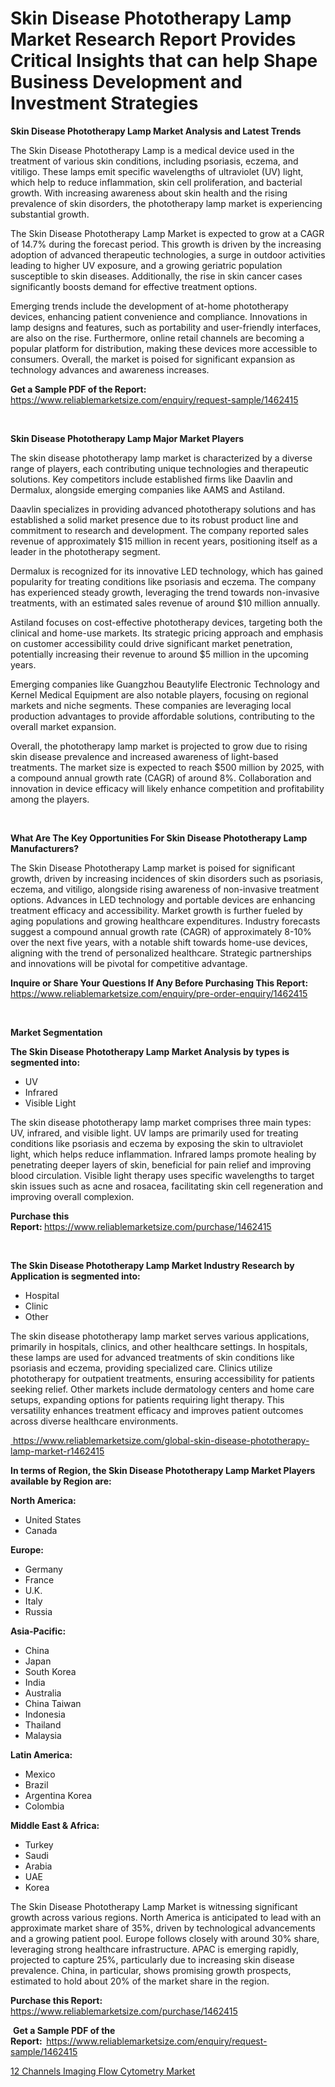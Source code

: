 <p><h1>Skin Disease Phototherapy Lamp Market Research Report Provides Critical Insights that can help Shape Business Development and Investment Strategies</h1></p><p><strong>Skin Disease Phototherapy Lamp Market Analysis and Latest Trends</strong></p>
<p><p>The Skin Disease Phototherapy Lamp is a medical device used in the treatment of various skin conditions, including psoriasis, eczema, and vitiligo. These lamps emit specific wavelengths of ultraviolet (UV) light, which help to reduce inflammation, skin cell proliferation, and bacterial growth. With increasing awareness about skin health and the rising prevalence of skin disorders, the phototherapy lamp market is experiencing substantial growth.</p><p>The Skin Disease Phototherapy Lamp Market is expected to grow at a CAGR of 14.7% during the forecast period. This growth is driven by the increasing adoption of advanced therapeutic technologies, a surge in outdoor activities leading to higher UV exposure, and a growing geriatric population susceptible to skin diseases. Additionally, the rise in skin cancer cases significantly boosts demand for effective treatment options.</p><p>Emerging trends include the development of at-home phototherapy devices, enhancing patient convenience and compliance. Innovations in lamp designs and features, such as portability and user-friendly interfaces, are also on the rise. Furthermore, online retail channels are becoming a popular platform for distribution, making these devices more accessible to consumers. Overall, the market is poised for significant expansion as technology advances and awareness increases.</p></p>
<p><strong>Get a Sample PDF of the Report:&nbsp;</strong> <a href="https://www.reliablemarketsize.com/enquiry/request-sample/1462415?utm_campaign=2277&utm_medium=2&utm_source=Github&utm_content=ia&utm_term=05032025&utm_id=skin-disease-phototherapy-lamp">https://www.reliablemarketsize.com/enquiry/request-sample/1462415</a></p>
<p>&nbsp;</p>
<p><strong>Skin Disease Phototherapy Lamp Major Market Players</strong></p>
<p><p>The skin disease phototherapy lamp market is characterized by a diverse range of players, each contributing unique technologies and therapeutic solutions. Key competitors include established firms like Daavlin and Dermalux, alongside emerging companies like AAMS and Astiland.</p><p>Daavlin specializes in providing advanced phototherapy solutions and has established a solid market presence due to its robust product line and commitment to research and development. The company reported sales revenue of approximately $15 million in recent years, positioning itself as a leader in the phototherapy segment.</p><p>Dermalux is recognized for its innovative LED technology, which has gained popularity for treating conditions like psoriasis and eczema. The company has experienced steady growth, leveraging the trend towards non-invasive treatments, with an estimated sales revenue of around $10 million annually.</p><p>Astiland focuses on cost-effective phototherapy devices, targeting both the clinical and home-use markets. Its strategic pricing approach and emphasis on customer accessibility could drive significant market penetration, potentially increasing their revenue to around $5 million in the upcoming years.</p><p>Emerging companies like Guangzhou Beautylife Electronic Technology and Kernel Medical Equipment are also notable players, focusing on regional markets and niche segments. These companies are leveraging local production advantages to provide affordable solutions, contributing to the overall market expansion.</p><p>Overall, the phototherapy lamp market is projected to grow due to rising skin disease prevalence and increased awareness of light-based treatments. The market size is expected to reach $500 million by 2025, with a compound annual growth rate (CAGR) of around 8%. Collaboration and innovation in device efficacy will likely enhance competition and profitability among the players.</p></p>
<p>&nbsp;</p>
<p><strong>What Are The Key Opportunities For Skin Disease Phototherapy Lamp Manufacturers?</strong></p>
<p><p>The Skin Disease Phototherapy Lamp market is poised for significant growth, driven by increasing incidences of skin disorders such as psoriasis, eczema, and vitiligo, alongside rising awareness of non-invasive treatment options. Advances in LED technology and portable devices are enhancing treatment efficacy and accessibility. Market growth is further fueled by aging populations and growing healthcare expenditures. Industry forecasts suggest a compound annual growth rate (CAGR) of approximately 8-10% over the next five years, with a notable shift towards home-use devices, aligning with the trend of personalized healthcare. Strategic partnerships and innovations will be pivotal for competitive advantage.</p></p>
<p><strong>Inquire or Share Your Questions If Any Before Purchasing This Report:</strong> <a href="https://www.reliablemarketsize.com/enquiry/pre-order-enquiry/1462415?utm_campaign=2277&utm_medium=2&utm_source=Github&utm_content=ia&utm_term=05032025&utm_id=skin-disease-phototherapy-lamp">https://www.reliablemarketsize.com/enquiry/pre-order-enquiry/1462415</a></p>
<p>&nbsp;</p>
<p><strong>Market Segmentation</strong></p>
<p><strong>The Skin Disease Phototherapy Lamp Market Analysis by types is segmented into:</strong></p>
<p><ul><li>UV</li><li>Infrared</li><li>Visible Light</li></ul></p>
<p><p>The skin disease phototherapy lamp market comprises three main types: UV, infrared, and visible light. UV lamps are primarily used for treating conditions like psoriasis and eczema by exposing the skin to ultraviolet light, which helps reduce inflammation. Infrared lamps promote healing by penetrating deeper layers of skin, beneficial for pain relief and improving blood circulation. Visible light therapy uses specific wavelengths to target skin issues such as acne and rosacea, facilitating skin cell regeneration and improving overall complexion.</p></p>
<p><strong>Purchase this Report:&nbsp;</strong><a href="https://www.reliablemarketsize.com/purchase/1462415?utm_campaign=2277&utm_medium=2&utm_source=Github&utm_content=ia&utm_term=05032025&utm_id=skin-disease-phototherapy-lamp">https://www.reliablemarketsize.com/purchase/1462415</a></p>
<p>&nbsp;</p>
<p><strong>The Skin Disease Phototherapy Lamp Market Industry Research by Application is segmented into:</strong></p>
<p><ul><li>Hospital</li><li>Clinic</li><li>Other</li></ul></p>
<p><p>The skin disease phototherapy lamp market serves various applications, primarily in hospitals, clinics, and other healthcare settings. In hospitals, these lamps are used for advanced treatments of skin conditions like psoriasis and eczema, providing specialized care. Clinics utilize phototherapy for outpatient treatments, ensuring accessibility for patients seeking relief. Other markets include dermatology centers and home care setups, expanding options for patients requiring light therapy. This versatility enhances treatment efficacy and improves patient outcomes across diverse healthcare environments.</p></p>
<p><a href="https://www.reliablemarketsize.com/global-skin-disease-phototherapy-lamp-market-r1462415?utm_campaign=2277&utm_medium=2&utm_source=Github&utm_content=ia&utm_term=05032025&utm_id=skin-disease-phototherapy-lamp">&nbsp;https://www.reliablemarketsize.com/global-skin-disease-phototherapy-lamp-market-r1462415</a></p>
<p><strong>In terms of Region, the Skin Disease Phototherapy Lamp Market Players available by Region are:</strong></p>
<p>
    <p> <strong> North America: </strong>
        <ul>
            <li>United States</li>
            <li>Canada</li>
        </ul>
        </p> 
    <p> <strong> Europe: </strong>
        <ul>
            <li>Germany</li>
            <li>France</li>
            <li>U.K.</li>
            <li>Italy</li>
            <li>Russia</li>
        </ul>
        </p> 
    <p> <strong> Asia-Pacific: </strong>
        <ul>
            <li>China</li>
            <li>Japan</li>
            <li>South Korea</li>
            <li>India</li>
            <li>Australia</li>
            <li>China Taiwan</li>
            <li>Indonesia</li>
            <li>Thailand</li>
            <li>Malaysia</li>
        </ul>
        </p> 
    <p> <strong> Latin America: </strong>
        <ul>
            <li>Mexico</li>
            <li>Brazil</li>
            <li>Argentina Korea</li>
            <li>Colombia</li>
        </ul>
        </p> 
    <p> <strong> Middle East & Africa: </strong>
        <ul>
            <li>Turkey</li>
            <li>Saudi</li>
            <li>Arabia</li>
            <li>UAE</li>
            <li>Korea</li>
        </ul>
    </p>
    </p>
<p><p>The Skin Disease Phototherapy Lamp Market is witnessing significant growth across various regions. North America is anticipated to lead with an approximate market share of 35%, driven by technological advancements and a growing patient pool. Europe follows closely with around 30% share, leveraging strong healthcare infrastructure. APAC is emerging rapidly, projected to capture 25%, particularly due to increasing skin disease prevalence. China, in particular, shows promising growth prospects, estimated to hold about 20% of the market share in the region.</p></p>
<p><strong>Purchase this Report: </strong><a href="https://www.reliablemarketsize.com/purchase/1462415?utm_campaign=2277&utm_medium=2&utm_source=Github&utm_content=ia&utm_term=05032025&utm_id=skin-disease-phototherapy-lamp">https://www.reliablemarketsize.com/purchase/1462415</a></p>
<p>&nbsp;<strong>Get a Sample PDF of the Report:&nbsp;&nbsp;</strong><a href="https://www.reliablemarketsize.com/enquiry/request-sample/1462415?utm_campaign=2277&utm_medium=2&utm_source=Github&utm_content=ia&utm_term=05032025&utm_id=skin-disease-phototherapy-lamp">https://www.reliablemarketsize.com/enquiry/request-sample/1462415</a></p>
<p><strong></strong></p>
<p><p><a href="https://github.com/abbislposival/Market-Research-Report-List-1/blob/main/12-channels-imaging-flow-cytometry-market.md?utm_campaign=2277&utm_medium=2&utm_source=Github&utm_content=ia&utm_term=05032025&utm_id=skin-disease-phototherapy-lamp">12 Channels Imaging Flow Cytometry Market</a></p></p>